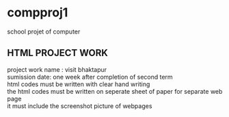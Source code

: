 # compproj1

school projet of computer

## HTML PROJECT WORK

project work name : visit bhaktapur \
sumission date: one week after completion of second term \
html codes must be written with clear hand writing \
the html codes must be written on seperate sheet of paper for separate web page \
it must include the screenshot picture of webpages
